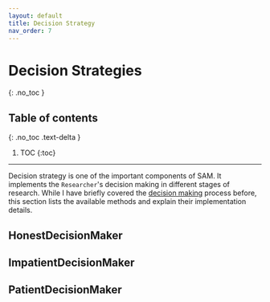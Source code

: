 ```yaml
---
layout: default
title: Decision Strategy
nav_order: 7
---
```


# Decision Strategies
{: .no_toc }

## Table of contents
{: .no_toc .text-delta }

1. TOC 
{:toc}

---

Decision strategy is one of the important components of SAM. It implements the `Researcher`'s decision making in different stages of research. While I have briefly covered the [decision making](Components.md#deicion-making) process before, this section lists the available methods and explain their implementation details. 


## HonestDecisionMaker


## ImpatientDecisionMaker


## PatientDecisionMaker




